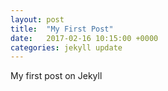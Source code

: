 ```yaml
---
layout: post
title:  "My First Post"
date:   2017-02-16 10:15:00 +0000
categories: jekyll update
---
```

My first post on Jekyll
